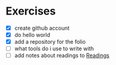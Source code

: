 # Exercises
- [x] create github account
- [x] do hello world
- [x] add a repository for the folio
- [ ] what tools do i use to write with
- [ ] add notes about readings to [Readings](readings.md)

